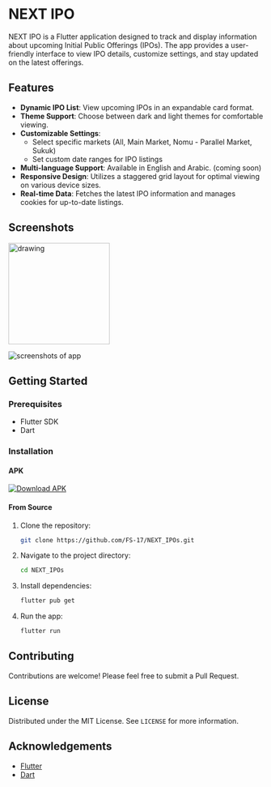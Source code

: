 # NEXT IPO

NEXT IPO is a Flutter application designed to track and display information about upcoming Initial Public Offerings (IPOs). The app provides a user-friendly interface to view IPO details, customize settings, and stay updated on the latest offerings.

## Features

- **Dynamic IPO List**: View upcoming IPOs in an expandable card format.
- **Theme Support**: Choose between dark and light themes for comfortable viewing.
- **Customizable Settings**:
  - Select specific markets (All, Main Market, Nomu - Parallel Market, Sukuk)
  - Set custom date ranges for IPO listings
- **Multi-language Support**: Available in English and Arabic. (coming soon)
- **Responsive Design**: Utilizes a staggered grid layout for optimal viewing on various device sizes.
- **Real-time Data**: Fetches the latest IPO information and manages cookies for up-to-date listings.

## Screenshots

<img src="/nextipos/assets/screen.png" alt="drawing" width="200"/>


![screenshots of app](/nextipos/assets/screen.png) 

## Getting Started

### Prerequisites

- Flutter SDK 
- Dart 

### Installation

#### APK

[![Download APK](https://img.shields.io/badge/Download-APK-blue)](/nextipos/assets/app-release.apk)

#### From Source

1. Clone the repository:
   ```bash
   git clone https://github.com/FS-17/NEXT_IPOs.git
   ```

2. Navigate to the project directory:
   ```bash
   cd NEXT_IPOs
   ```

3. Install dependencies:
   ```bash
   flutter pub get
   ```

4. Run the app:
   ```bash
   flutter run
   ```



## Contributing

Contributions are welcome! Please feel free to submit a Pull Request.

## License

Distributed under the MIT License. See `LICENSE` for more information.


## Acknowledgements

- [Flutter](https://flutter.dev/)
- [Dart](https://dart.dev/)
